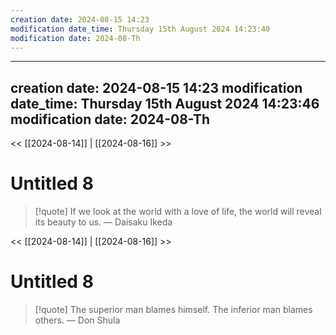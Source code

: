 ```yaml
---
creation date: 2024-08-15 14:23
modification date_time: Thursday 15th August 2024 14:23:40
modification date: 2024-08-Th
---
```

---
creation date: 2024-08-15 14:23
modification date_time: Thursday 15th August 2024 14:23:46
modification date: 2024-08-Th
---

<< [[2024-08-14]] | [[2024-08-16]] >>

# Untitled 8

> [!quote] If we look at the world with a love of life, the world will reveal its beauty to us.
> — Daisaku Ikeda

<< [[2024-08-14]] | [[2024-08-16]] >>

# Untitled 8

> [!quote] The superior man blames himself. The inferior man blames others.
> — Don Shula
